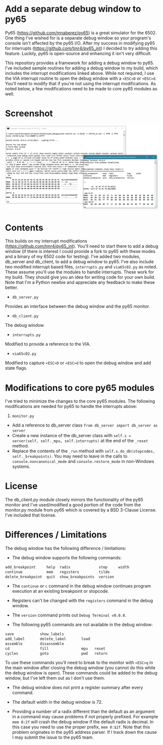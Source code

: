 # Add a separate debug window to py65
Py65 (https://github.com/mnaberez/py65) is a great simulator for the 6502.  One thing I've wished for is a separate debug window so your program's console isn't affected by the py65 I/O.  After my success in modifying py65 for interrupts (https://github.com/tmr4/py65_int) I decided to try adding this feature. Luckily, py65 is open-source and enhancing it isn't very difficult.

This repository provides a framework for adding a debug window to py65.  I've included sample routines for adding a debug window to my build, which includes the interrupt modifications linked above.  While not required, I use the VIA interrupt routine to open the debug window with a `<ESC>D` or `<ESC>d`.  You'll need to modify that if you're not using the interrupt modifications.  As noted below, a few modifications need to be made to core py65 modules as well.

# Screenshot

![Screenshot of debug window](img/py65_dbwin.png)

# Contents

This builds on my interrupt modifications (https://github.com/tmr4/py65_int).  You'll need to start there to add a debug window (if there is interest I could provide a fork to py65 with these modes and a binary of my 6502 code for testing).  I've added two modules, db_server and db_client, to add a debug window to py65.  I've also include two modified interrupt based files, `interrupts.py` and `via65c02.py` as noted.  These assume you'll use the modules to handle interrupts.  These work for my build.  They should give you an idea for writing code for your own build.  Note that I'm a Python newbie and appreciate any feedback to make these better.

* `db_server.py`

Provides an interface between the debug window and the py65 monitor.

* `db_client.py`

The debug window.

* `interrupts.py`

Modified to provide a reference to the VIA.
  
* `via65c02.py`

Modified to capture `<ESC>D` or `<ESC>d` to open the debug window and add state flags.

# Modifications to core py65 modules

I've tried to minimize the changes to the core py65 modules.  The following modifications are needed for py65 to handle the interrupts above:

1. `monitor.py`

* Add a reference to db_server class `from db_server import db_server as server`
* Create a new instance of the db_server class with `self.s = server(self, self._mpu, self.interrupts)` at the end of the `_reset` method.
* Replace the contents of the `_run` method with `self.s.do_db(stopcodes, self._breakpoints)`.  You may need to leave in the calls to `console.noncanonical_mode` and `console.restore_mode` in non-Windows systems.

# License

The db_client.py module closely mirrors the functionality of the py65 monitor and I've used/modified a good portion of the code from the monitor.py module from py65 which is covered by a BSD 3-Clause License.  I've included that license.

# Differences / Limitations

The debug window has the following difference / limitations:

* The debug window supports the following commands:
````
add_breakpoint     help  radix             step     width
continue           mem   registers         tilde
delete_breakpoint  quit  show_breakpoints  version
````

* The `continue` or `c` command in the debug window continues program execution at an existing breakpoint or stopcode.

* Registers can't be changed with the `registers` command in the debug window.

* The `version` command prints out `Debug Terminal v0.0.0`.

* The following py65 commands are not available in the debug window: 
````
save            show_labels
add_label       delete_label       load
assemble        disassemble        
cd              fill               mpu   reset
cycles          goto               pwd   return
````

To use these commands you'll need to break to the monitor with `<ESC>q` in the main window after closing the debug window (you cannot do this while the debug window is open).  These commands could be added to the debug window, but I've left them out as I don't use them.

* The debug window does not print a register summary after every command.

* The default width in the debug window is 72.

* Providing a number of a radix different than the default as an argument in a command may cause problems if not properly prefixed.  For example `mem 0:2f` will crash the debug window if the default radix is decimal.  In this case you need to use the proper prefix, `mem 0:$2f`.  Note that this problem originates in the py65 address parser.  If I track down the cause I may submit the issue to the py65 team.
